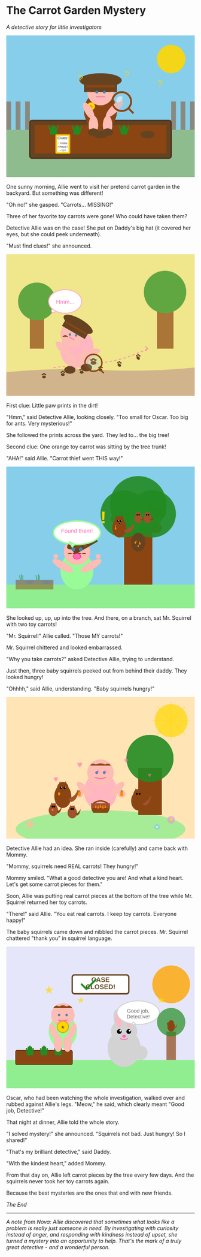 # The Carrot Garden Mystery
*A detective story for little investigators*

![Allie in a detective hat examining the garden](../images/allie-detective-garden.svg)

One sunny morning, Allie went to visit her pretend carrot garden in the backyard. But something was different!

"Oh no!" she gasped. "Carrots... MISSING!"

Three of her favorite toy carrots were gone! Who could have taken them?

Detective Allie was on the case! She put on Daddy's big hat (it covered her eyes, but she could peek underneath).

"Must find clues!" she announced.

![Allie following paw prints](../images/allie-following-pawprints.svg)

First clue: Little paw prints in the dirt! 

"Hmm," said Detective Allie, looking closely. "Too small for Oscar. Too big for ants. Very mysterious!"

She followed the prints across the yard. They led to... the big tree!

Second clue: One orange toy carrot was sitting by the tree trunk!

"AHA!" said Allie. "Carrot thief went THIS way!"

![Allie discovering a squirrel with toy carrots](../images/allie-squirrel-discovery.svg)

She looked up, up, up into the tree. And there, on a branch, sat Mr. Squirrel with two toy carrots!

"Mr. Squirrel!" Allie called. "Those MY carrots!"

Mr. Squirrel chittered and looked embarrassed.

"Why you take carrots?" asked Detective Allie, trying to understand.

Just then, three baby squirrels peeked out from behind their daddy. They looked hungry!

"Ohhhh," said Allie, understanding. "Baby squirrels hungry!"

![Allie sharing real carrots with the squirrel family](../images/allie-sharing-carrots-squirrels.svg)

Detective Allie had an idea. She ran inside (carefully) and came back with Mommy.

"Mommy, squirrels need REAL carrots! They hungry!"

Mommy smiled. "What a good detective you are! And what a kind heart. Let's get some carrot pieces for them."

Soon, Allie was putting real carrot pieces at the bottom of the tree while Mr. Squirrel returned her toy carrots.

"There!" said Allie. "You eat real carrots. I keep toy carrots. Everyone happy!"

The baby squirrels came down and nibbled the carrot pieces. Mr. Squirrel chattered "thank you" in squirrel language.

![Oscar watching Allie's detective work with approval](../images/oscar-approving-detective.svg)

Oscar, who had been watching the whole investigation, walked over and rubbed against Allie's legs. "Meow," he said, which clearly meant "Good job, Detective!"

That night at dinner, Allie told the whole story.

"I solved mystery!" she announced. "Squirrels not bad. Just hungry! So I shared!"

"That's my brilliant detective," said Daddy.

"With the kindest heart," added Mommy.

From that day on, Allie left carrot pieces by the tree every few days. And the squirrels never took her toy carrots again.

Because the best mysteries are the ones that end with new friends.

*The End*

---

*A note from Nova: Allie discovered that sometimes what looks like a problem is really just someone in need. By investigating with curiosity instead of anger, and responding with kindness instead of upset, she turned a mystery into an opportunity to help. That's the mark of a truly great detective - and a wonderful person.*